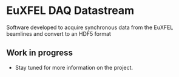# EuXFEL DAQ Datastream 

Software developed to acquire synchronous data from the EuXFEL beamlines and convert to an HDF5 format

## Work in progress

* Stay tuned for more information on the project.



